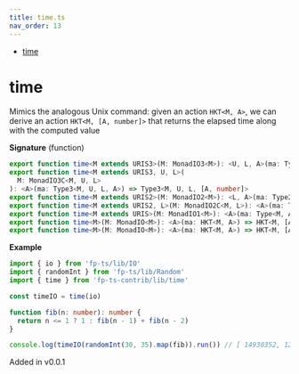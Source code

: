```yaml
---
title: time.ts
nav_order: 13
---
```


<!-- START doctoc generated TOC please keep comment here to allow auto update -->
<!-- DON'T EDIT THIS SECTION, INSTEAD RE-RUN doctoc TO UPDATE -->


- [time](#time)

<!-- END doctoc generated TOC please keep comment here to allow auto update -->

# time

Mimics the analogous Unix command: given an action `HKT<M, A>`, we can derive an action `HKT<M, [A, number]>` that
returns the elapsed time along with the computed value

**Signature** (function)

```ts
export function time<M extends URIS3>(M: MonadIO3<M>): <U, L, A>(ma: Type3<M, U, L, A>) => Type3<M, U, L, [A, number]>
export function time<M extends URIS3, U, L>(
  M: MonadIO3C<M, U, L>
): <A>(ma: Type3<M, U, L, A>) => Type3<M, U, L, [A, number]>
export function time<M extends URIS2>(M: MonadIO2<M>): <L, A>(ma: Type2<M, L, A>) => Type2<M, L, [A, number]>
export function time<M extends URIS2, L>(M: MonadIO2C<M, L>): <A>(ma: Type2<M, L, A>) => Type2<M, L, [A, number]>
export function time<M extends URIS>(M: MonadIO1<M>): <A>(ma: Type<M, A>) => Type<M, [A, number]>
export function time<M>(M: MonadIO<M>): <A>(ma: HKT<M, A>) => HKT<M, [A, number]>
export function time<M>(M: MonadIO<M>): <A>(ma: HKT<M, A>) => HKT<M, [A, number]> { ... }
```

**Example**

```ts
import { io } from 'fp-ts/lib/IO'
import { randomInt } from 'fp-ts/lib/Random'
import { time } from 'fp-ts-contrib/lib/time'

const timeIO = time(io)

function fib(n: number): number {
  return n <= 1 ? 1 : fib(n - 1) + fib(n - 2)
}

console.log(timeIO(randomInt(30, 35).map(fib)).run()) // [ 14930352, 127 ]
```

Added in v0.0.1

